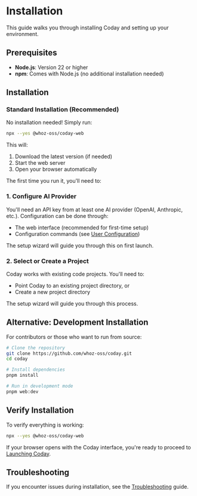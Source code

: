 # Installation

This guide walks you through installing Coday and setting up your environment.

## Prerequisites

- **Node.js**: Version 22 or higher
- **npm**: Comes with Node.js (no additional installation needed)

## Installation

### Standard Installation (Recommended)

No installation needed! Simply run:

```bash
npx --yes @whoz-oss/coday-web
```

This will:
1. Download the latest version (if needed)
2. Start the web server
3. Open your browser automatically

The first time you run it, you'll need to:

### 1. Configure AI Provider

You'll need an API key from at least one AI provider (OpenAI, Anthropic, etc.). Configuration can be done through:
- The web interface (recommended for first-time setup)
- Configuration commands (see [User Configuration](../04-configuration/user-config.md))

The setup wizard will guide you through this on first launch.

### 2. Select or Create a Project

Coday works with existing code projects. You'll need to:
- Point Coday to an existing project directory, or
- Create a new project directory

The setup wizard will guide you through this process.

## Alternative: Development Installation

For contributors or those who want to run from source:

```bash
# Clone the repository
git clone https://github.com/whoz-oss/coday.git
cd coday

# Install dependencies
pnpm install

# Run in development mode
pnpm web:dev
```

## Verify Installation

To verify everything is working:

```bash
npx --yes @whoz-oss/coday-web
```

If your browser opens with the Coday interface, you're ready to proceed to [Launching Coday](./launching.md).

## Troubleshooting

If you encounter issues during installation, see the [Troubleshooting](../troubleshooting.md) guide.
